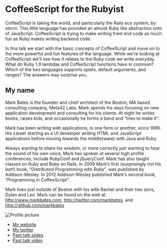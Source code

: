 # CoffeeScript for the Rubyist

CoffeeScript is taking the world, and particularly the Rails eco system, by storm. This little language has provided an almost Ruby like abstraction onto of JavaScript. CoffeeScript is trying to make writing  front end code as much fun as Ruby makes writing backend code.

In this talk we start with the basic concepts of CoffeeScript and move on to the more powerful and fun features of the language. While we're looking at CoffeeScript we'll see how it relates to the Ruby code we write everyday. What do Ruby 1.9 lambdas and CoffeeScript functions have in common? Which of the two languages supports splats, default arguments, and ranges? The answers may surprise you.

## My name

Mark Bates is the founder and chief architect of the Boston, MA based consulting company, Meta42 Labs. Mark spends his days focusing on new application development and consulting for his clients. At night he writes books, raises kids, and occasionally he forms a band and “tries to make it”.

Mark has been writing web applications, in one form or another, since 1996. His career starting as a UI developer writing HTML and JavaScript applications before moving towards the middle(ware) with Java and Ruby.

Always wanting to share his wisdom, or more correctly just wanting to hear the sound of his own voice, Mark has spoken at several high profile conferences, include RubyConf and jQueryConf. Mark has also taught classes on Ruby and Ruby on Rails. In 2009 Mark’s first (surprisingly not his last!) book, “Distributed Programming with Ruby”, was published by Addison-Wesley. In 2012 Addison-Wesley published Mark’s second book, “Programming in CoffeeScript”.

Mark lives just outside of Boston with his wife Rachel and their two sons, Dylan and Leo. Mark can be found on the web at: http://www.markbates.com, http://twitter.com/markbates, and http://github.com/markbates


![Profile picture](http://www.gravatar.com/avatar/c6f2229ca2c8dcf0176f036508ec2c3b.png?s=512)

- [My website](http://www.metabates.com)
- [My twitter](https://twitter.com/#!/markbates)
- [Past talk slides](http://www.slideshare.net/markykang)
- [Past talk video](http://www.confreaks.com/videos/455-rubyconf2010-far-and-away-a-tour-of-distributed-programming-with-ruby)

